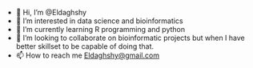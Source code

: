 - 👋 Hi, I’m @Eldaghshy
- 👀 I’m interested in data science and bioinformatics
- 🌱 I’m currently learning R programming and python
- 💞️ I’m looking to collaborate on bioinformatic projects but when I have better skillset to be capable of doing that.
- 📫 How to reach me Eldaghshy@gmail.com

<!---
Eldaghshy/Eldaghshy is a ✨ special ✨ repository because its `README.md` (this file) appears on your GitHub profile.
You can click the Preview link to take a look at your changes.
--->
